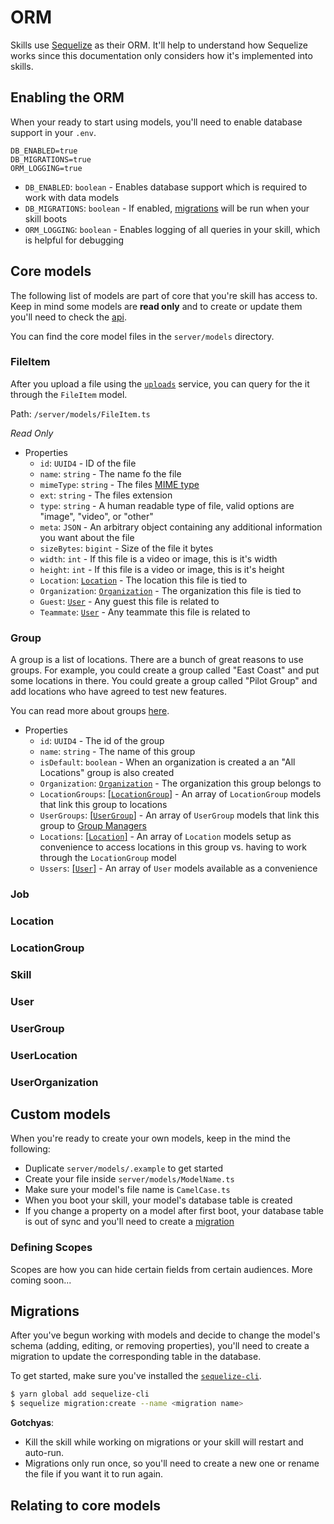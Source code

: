 # ORM

Skills use [Sequelize](http://docs.sequelizejs.com) as their ORM. It'll help to understand how Sequelize works since this documentation only considers how it's implemented into skills.

## Enabling the ORM

When your ready to start using models, you'll need to enable database support in your `.env`.

```env
DB_ENABLED=true
DB_MIGRATIONS=true
ORM_LOGGING=true
```

-   `DB_ENABLED`: `boolean` - Enables database support which is required to work with data models
-   `DB_MIGRATIONS`: `boolean` - If enabled, [migrations](#migrations) will be run when your skill boots
-   `ORM_LOGGING`: `boolean` - Enables logging of all queries in your skill, which is helpful for debugging

## Core models

The following list of models are part of core that you're skill has access to. Keep in mind some models are **read only** and to create or update them you'll need to check the [api](api.md).

You can find the core model files in the `server/models` directory.

### FileItem

After you upload a file using the [`uploads`](uploads.md) service, you can query for the it through the `FileItem` model.

Path: `/server/models/FileItem.ts`

_Read Only_

-   Properties
    -   `id`: `UUID4` - ID of the file
    -   `name`: `string` - The name fo the file
    -   `mimeType`: `string` - The files [MIME type](https://developer.mozilla.org/en-US/docs/Web/HTTP/Basics_of_HTTP/MIME_types)
    -   `ext`: `string` - The files extension
    -   `type`: `string` - A human readable type of file, valid options are "image", "video", or "other"
    -   `meta`: `JSON` - An arbitrary object containing any additional information you want about the file
    -   `sizeBytes`: `bigint` - Size of the file it bytes
    -   `width`: `int` - If this file is a video or image, this is it's width
    -   `height`: `int` - If this file is a video or image, this is it's height
    -   `Location`: [`Location`](#location) - The location this file is tied to
    -   `Organization`: [`Organization`](#organization) - The organization this file is tied to
    -   `Guest`: [`User`](#user) - Any guest this file is related to
    -   `Teammate`: [`User`](#user) - Any teammate this file is related to

### Group

A group is a list of locations. There are a bunch of great reasons to use groups. For example, you could create a group called "East Coast" and put some locations in there. You could greate a group called "Pilot Group" and add locations who have agreed to test new features.

You can read more about groups [here](orgs-locations-groups.md).

-   Properties
    -   `id`: `UUID4` - The id of the group
    -   `name`: `string` - The name of this group
    -   `isDefault`: `boolean` - When an organization is created a an "All Locations" group is also created
    -   `Organization`: [`Organization`](#organization) - The organization this group belongs to
    -   `LocationGroups`: [[`LocationGroup`]](#locationgroup) - An array of `LocationGroup` models that link this group to locations
    -   `UserGroups`: [[`UserGroup`]](#usergroup) - An array of `UserGroup` models that link this group to [Group Managers](roles-jobs-permissions.md)
    -   `Locations`: [[`Location`]](#location) - An array of `Location` models setup as convenience to access locations in this group vs. having to work through the `LocationGroup` model
    -   `Ussers`: [[`User`]](#user) - An array of `User` models available as a convenience

### Job

### Location

### LocationGroup

### Skill

### User

### UserGroup

### UserLocation

### UserOrganization

## Custom models

When you're ready to create your own models, keep in the mind the following:

-   Duplicate `server/models/.example` to get started
-   Create your file inside `server/models/ModelName.ts`
-   Make sure your model's file name is `CamelCase.ts`
-   When you boot your skill, your model's database table is created
-   If you change a property on a model after first boot, your database table is out of sync and you'll need to create a [migration](#migrations)

### Defining Scopes

Scopes are how you can hide certain fields from certain audiences. More coming soon...

## Migrations

After you've begun working with models and decide to change the model's schema (adding, editing, or removing properties), you'll need to create a migration to update the corresponding table in the database.

To get started, make sure you've installed the [`sequelize-cli`](http://docs.sequelizejs.com/manual/migrations.html).

```bash
$ yarn global add sequelize-cli
$ sequelize migration:create --name <migration name>
```

**Gotchyas**:

-   Kill the skill while working on migrations or your skill will restart and auto-run.
-   Migrations only run once, so you'll need to create a new one or rename the file if you want it to run again.

## Relating to core models

```

```
